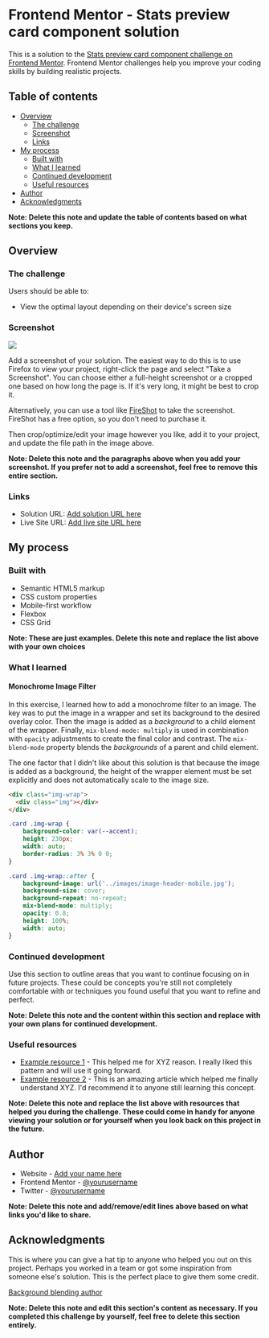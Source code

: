 # Frontend Mentor - Stats preview card component solution

This is a solution to the [Stats preview card component challenge on Frontend Mentor](https://www.frontendmentor.io/challenges/stats-preview-card-component-8JqbgoU62). Frontend Mentor challenges help you improve your coding skills by building realistic projects. 

## Table of contents

- [Overview](#overview)
  - [The challenge](#the-challenge)
  - [Screenshot](#screenshot)
  - [Links](#links)
- [My process](#my-process)
  - [Built with](#built-with)
  - [What I learned](#what-i-learned)
  - [Continued development](#continued-development)
  - [Useful resources](#useful-resources)
- [Author](#author)
- [Acknowledgments](#acknowledgments)

**Note: Delete this note and update the table of contents based on what sections you keep.**

## Overview

### The challenge

Users should be able to:

- View the optimal layout depending on their device's screen size

### Screenshot

![](./screenshot.jpg)

Add a screenshot of your solution. The easiest way to do this is to use Firefox to view your project, right-click the page and select "Take a Screenshot". You can choose either a full-height screenshot or a cropped one based on how long the page is. If it's very long, it might be best to crop it.

Alternatively, you can use a tool like [FireShot](https://getfireshot.com/) to take the screenshot. FireShot has a free option, so you don't need to purchase it. 

Then crop/optimize/edit your image however you like, add it to your project, and update the file path in the image above.

**Note: Delete this note and the paragraphs above when you add your screenshot. If you prefer not to add a screenshot, feel free to remove this entire section.**

### Links

- Solution URL: [Add solution URL here](https://your-solution-url.com)
- Live Site URL: [Add live site URL here](https://your-live-site-url.com)

## My process

### Built with

- Semantic HTML5 markup
- CSS custom properties
- Mobile-first workflow
- Flexbox
- CSS Grid

**Note: These are just examples. Delete this note and replace the list above with your own choices**

### What I learned

#### Monochrome Image Filter

In this exercise, I learned how to add a monochrome filter to an image. The key was to put the image in a wrapper and set its background to the desired overlay color. Then the image is added as a *background* to a child element of the wrapper. Finally, `mix-blend-mode: multiply` is used in combination with `opacity` adjustments to create the final color and contrast. The `mix-blend-mode` property blends the *backgrounds* of a parent and child element.

The one factor that I didn't like about this solution is that because the image is added as a background, the height of the wrapper element must be set explicitly and does not automatically scale to the image size.

```html
<div class="img-wrap">
  <div class="img"></div>
</div>
```
```css
.card .img-wrap {
    background-color: var(--accent);
    height: 230px;
    width: auto;
    border-radius: 3% 3% 0 0;
}

.card .img-wrap::after {
    background-image: url('../images/image-header-mobile.jpg');
    background-size: cover;
    background-repeat: no-repeat;
    mix-blend-mode: multiply;
    opacity: 0.8;
    height: 100%;
    width: auto;
}
```
### Continued development

Use this section to outline areas that you want to continue focusing on in future projects. These could be concepts you're still not completely comfortable with or techniques you found useful that you want to refine and perfect.

**Note: Delete this note and the content within this section and replace with your own plans for continued development.**

### Useful resources

- [Example resource 1](https://www.example.com) - This helped me for XYZ reason. I really liked this pattern and will use it going forward.
- [Example resource 2](https://www.example.com) - This is an amazing article which helped me finally understand XYZ. I'd recommend it to anyone still learning this concept.

**Note: Delete this note and replace the list above with resources that helped you during the challenge. These could come in handy for anyone viewing your solution or for yourself when you look back on this project in the future.**

## Author

- Website - [Add your name here](https://www.your-site.com)
- Frontend Mentor - [@yourusername](https://www.frontendmentor.io/profile/yourusername)
- Twitter - [@yourusername](https://www.twitter.com/yourusername)

**Note: Delete this note and add/remove/edit lines above based on what links you'd like to share.**

## Acknowledgments

This is where you can give a hat tip to anyone who helped you out on this project. Perhaps you worked in a team or got some inspiration from someone else's solution. This is the perfect place to give them some credit.

[Background blending author](https://github.com/Joekahora/stats-preview-card)

**Note: Delete this note and edit this section's content as necessary. If you completed this challenge by yourself, feel free to delete this section entirely.**
